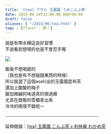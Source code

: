 ```yaml
---
title: '[tea] アサヒ 玉露園 うめこんぶ茶'
date: 2015-06-24T21:00:00.000+08:00
draft: false
aliases: [ "/2015/06/tea.html" ]
tags : [flavor - 飲！]
---
```


說是有帶水樽這良好習慣  
不過看到想喝的也是不會忍手喔  

[![](https://farm4.staticflickr.com/3909/18959507936_443e3f9c26_z.jpg)](https://farm4.staticflickr.com/3909/18959507936_443e3f9c26_z.jpg)

飯後不想喝甜的  
（我也是有不想碰甜東西的時候）  
所以就選了這個asahi出的玉露園昆布茶  
還加上酸酸的梅子  
酸加微鹹的味道真的很過癮  
尤其在商販的雪櫃拿出來  
冷冷的喝很不錯呢～  
  
\-----------------------------------------------  
  
延伸閱讀：[\[tea\] 玉露園 こんぶ茶 x 利休庵 わかめ茶](http://www.hidie.net/2015/05/x.html)